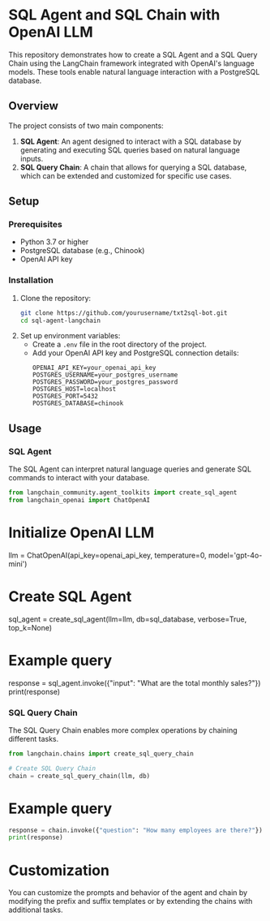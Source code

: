 # SQL Agent and SQL Chain with OpenAI LLM

This repository demonstrates how to create a SQL Agent and a SQL Query Chain using the LangChain framework integrated with OpenAI's language models. These tools enable natural language interaction with a PostgreSQL database.

## Overview

The project consists of two main components:

1. **SQL Agent**: An agent designed to interact with a SQL database by generating and executing SQL queries based on natural language inputs.
2. **SQL Query Chain**: A chain that allows for querying a SQL database, which can be extended and customized for specific use cases.

## Setup

### Prerequisites

- Python 3.7 or higher
- PostgreSQL database (e.g., Chinook)
- OpenAI API key

### Installation

1. Clone the repository:
    ```bash
    git clone https://github.com/yourusername/txt2sql-bot.git
    cd sql-agent-langchain
    ```
2. Set up environment variables:
    - Create a `.env` file in the root directory of the project.
    - Add your OpenAI API key and PostgreSQL connection details:
      ```
      OPENAI_API_KEY=your_openai_api_key
      POSTGRES_USERNAME=your_postgres_username
      POSTGRES_PASSWORD=your_postgres_password
      POSTGRES_HOST=localhost
      POSTGRES_PORT=5432
      POSTGRES_DATABASE=chinook
      ```

## Usage

### SQL Agent

The SQL Agent can interpret natural language queries and generate SQL commands to interact with your database.

```python
from langchain_community.agent_toolkits import create_sql_agent
from langchain_openai import ChatOpenAI
```
# Initialize OpenAI LLM
llm = ChatOpenAI(api_key=openai_api_key, temperature=0, model='gpt-4o-mini')

# Create SQL Agent
sql_agent = create_sql_agent(llm=llm, db=sql_database, verbose=True, top_k=None)

# Example query
response = sql_agent.invoke({"input": "What are the total monthly sales?"})
print(response)

### SQL Query Chain

The SQL Query Chain enables more complex operations by chaining different tasks.

```python
from langchain.chains import create_sql_query_chain

# Create SQL Query Chain
chain = create_sql_query_chain(llm, db)
```
# Example query
```python
response = chain.invoke({"question": "How many employees are there?"})
print(response)
```
# Customization
You can customize the prompts and behavior of the agent and chain by modifying the prefix and suffix templates or by extending the chains with additional tasks.
